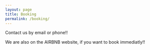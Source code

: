 ```yaml
---
layout: page
title: Booking
permalink: /booking/
---
```




Contact us by email or phone!!

We are also on the AIRBNB website, if you want to book immediatly!!

